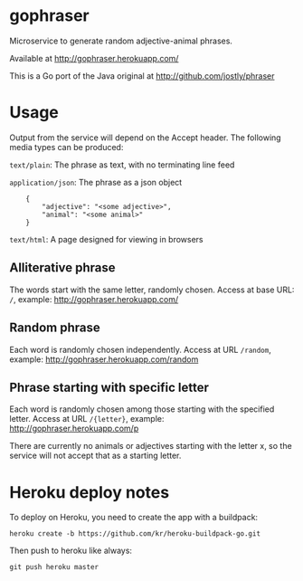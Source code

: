 gophraser
=========

Microservice to generate random adjective-animal phrases.

Available at http://gophraser.herokuapp.com/

This is a Go port of the Java original at http://github.com/jostly/phraser

Usage
=====

Output from the service will depend on the Accept header. The following media types can be produced:

`text/plain`: The phrase as text, with no terminating line feed

`application/json`: The phrase as a json object

        {
            "adjective": "<some adjective>",
            "animal": "<some animal>"
        }

`text/html`: A page designed for viewing in browsers

Alliterative phrase
-------------------

The words start with the same letter, randomly chosen. Access at base URL: `/`, example: http://gophraser.herokuapp.com/


Random phrase
-------------

Each word is randomly chosen independently. Access at URL `/random`, example: http://gophraser.herokuapp.com/random


Phrase starting with specific letter
------------------------------------

Each word is randomly chosen among those starting with the specified letter. Access at URL `/{letter}`, example: http://gophraser.herokuapp.com/p

There are currently no animals or adjectives starting with the letter x, so the service will not accept that as a starting letter.

Heroku deploy notes
===================

To deploy on Heroku, you need to create the app with a buildpack:

`heroku create -b https://github.com/kr/heroku-buildpack-go.git`

Then push to heroku like always:

`git push heroku master`
